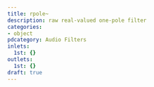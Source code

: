 ```yaml
---
title: rpole~
description: raw real-valued one-pole filter
categories:
- object
pdcategory: Audio Filters
inlets:
  1st: {}
outlets:
  1st: {}
draft: true
---
```


